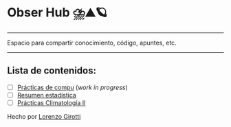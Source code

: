 # Obser Hub ⛈️⛰️🪐
---
<p>Espacio para compartir conocimiento, código, apuntes, etc.</p>

---
## Lista de contenidos:
- [ ] [Prácticas de compu](Computacion/) (_work in progress_)
- [ ] [Resumen estadística](latex-notes/estadistica/main.pdf)
- [ ] [Prácticas Climatología II](obser-hub/Clima_II/)

Hecho por [Lorenzo Girotti](mailto:lorenzogirotti00@gmail.com)



